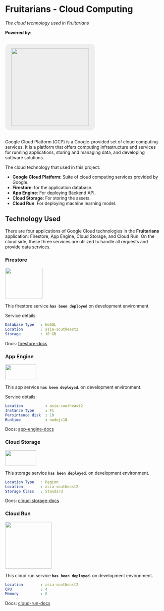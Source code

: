 # Fruitarians - Cloud Computing

_The cloud technology used in Fruitarians_

**Powered by:**

<p style="text-align: center; background-color: #eee; display: inline-block; padding: 14px 20px; border-radius: 15px;">
<img src="https://upload.wikimedia.org/wikipedia/commons/5/51/Google_Cloud_logo.svg" width="250"/>
</p>

Google Cloud Platform (GCP) is a Google-provided set of cloud computing services. It is a platform that offers computing infrastructure and services for running applications, storing and managing data, and developing software solutions.


The cloud technology that used in this project:

-   **Google Cloud Platform**: Suite of cloud computing services provided by Google.
-   **Firestore**: for the application database.
-   **App Engine**: For deploying Backend API.
-   **Cloud Storage**: For storing the assets.
-   **Cloud Run**: For deploying machine learning model.

## Technology Used

There are four applications of Google Cloud technologies in the **Fruitarians** application: Firestore, App Engine, Cloud Storage, and Cloud Run. On the cloud side, these three services are utilized to handle all requests and provide data services.

### Firestore

<img src="https://cdn.cdnlogo.com/logos/f/45/firestore.svg" width="120" height="100"/>

This firestore service **`has been deployed`** on development environment.

Service details:

```YAML
Database Type   : NoSQL
Location        : asia-southeast2
Storage         : 10 GB
```

Docs: [firestore-docs](https://cloud.google.com/firestore/docs)

### App Engine

<img src="https://symbols.getvecta.com/stencil_4/8_google-app-engine.c22bd3c7a9.svg" width="100" height="50"/>

This app service **`has been deployed`**. on development environment.

Service details:

```YAML
Location          : asia-southeast2
Instance Type     : F1
Persintence disk  : 10
Runtime           : nodejs18
```

Docs:
[app-engine-docs](https://cloud.google.com/appengine/docs/standard/nodejs/runtime)

### Cloud Storage

<img src="https://symbols.getvecta.com/stencil_4/47_google-cloud-storage.fee263d33a.svg" width="100" height="50"/>

This storage service **`has been deployed`**. on development environment.

```YAML
Location Type   : Region
Location        : asia-southeast2
Storage Class   : Standard
```

Docs: [cloud-storage-docs](https://cloud.google.com/storage/docs)

### Cloud Run

<img src="https://www.vectorlogo.zone/logos/google_cloud_run/google_cloud_run-ar21.svg" width="150" height="150"/>

This cloud run service **`has been deployed`**. on development environment.

```YAML
Location        : asia-southeast2
CPU             : 4
Memory          : 8

```

Docs: [cloud-run-docs](https://cloud.google.com/run/docs)